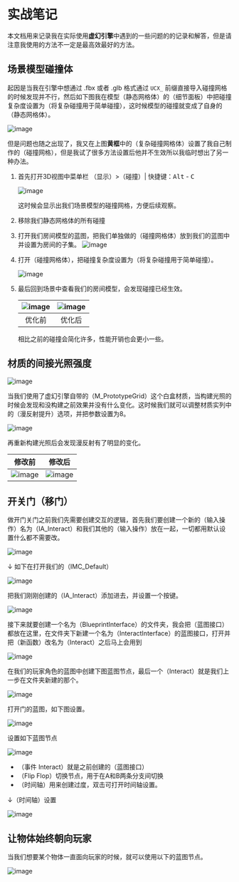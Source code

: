 # 实战笔记

本文档用来记录我在实际使用**虚幻引擎**中遇到的一些问题的的记录和解答，但是请注意我使用的方法不一定是最高效最好的方法。

## 场景模型碰撞体
起因是当我在引擎中想通过 .fbx 或者 .glb 格式通过 `UCX_` 前缀直接导入碰撞网格的时候发现并不行，然后如下图我在模型（静态网格体）的（细节面板）中把碰撞复杂度设置为（将复杂碰撞用于简单碰撞），这时候模型的碰撞就变成了自身的（静态网格体）。

![image](./images/Collider-1.png)

但是问题也随之出现了，我又在上图**黄框**中的（复杂碰撞网格体）设置了我自己制作的（碰撞网格），但是我试了很多方法设置后他并不生效所以我临时想出了另一种办法。

1. 首先打开3D视图中菜单栏 （显示）>（碰撞）| 快捷键：<kbd>Alt</kbd> - <kbd>C</kbd>
   
   ![image](./images/Collider-2.png)

    这时候会显示出我们场景模型的碰撞网格，方便后续观察。

2. 移除我们静态网格体的所有碰撞

3. 打开我们房间模型的蓝图，把我们单独做的（碰撞网格体）放到我们的蓝图中并设置为房间的子集。
    ![image](./images/Collider-3.png)

4. 打开（碰撞网格体），把碰撞复杂度设置为（将复杂碰撞用于简单碰撞）。
    
    ![image](./images/Collider-4.png)

5. 最后回到场景中查看我们的房间模型，会发现碰撞已经生效。


   ![image](./images/Collider-2.png) | ![image](./images/Collider-5.png) 
   :-: | :-:
   优化前 | 优化后

   相比之前的碰撞会简化许多，性能开销也会更小一些。

## 材质的间接光照强度

![image](./images/PracticalLearning-1.png)

当我们使用了虚幻引擎自带的（M_PrototypeGrid）这个白盒材质，当构建光照的时候会发现和没构建之前效果并没有什么变化。这时候我们就可以调整材质实列中的（漫反射提升）选项，并把参数设置为8。

![image](./images/PracticalLearning-2.png)

再重新构建光照后会发现漫反射有了明显的变化。

修改前 |  修改后
:-: | :-:
![image](./images/PracticalLearning-1.png) | ![image](./images/PracticalLearning-3.png)

## 开关门（移门）

做开门关门之前我们先需要创建交互的逻辑，首先我们要创建一个新的（输入操作）名为（IA_Interact）和我们其他的（输入操作）放在一起，一切都用默认设置什么都不需要改。

![image](./images/interact-1.png)

↓ 如下在打开我们的（IMC_Default）

![image](./images/interact-2.png)

把我们刚刚创建的（IA_Interact）添加进去，并设置一个按键。

![image](./images/interact-3.png)

接下来就要创建一个名为（BlueprintInterface）的文件夹，我会把（蓝图接口）都放在这里，在文件夹下新建一个名为（InteractInterface）的蓝图接口，打开并把（新函数）改名为（Interact）之后马上会用到

![image](./images/interact-5.png)

在我们的玩家角色的蓝图中创建下图蓝图节点，最后一个（Interact）就是我们上一步在文件夹新建的那个。

![image](./images/interact-4.png)

打开门的蓝图，如下图设置。

![image](./images/interact-6.png)

设置如下蓝图节点

![image](./images/interact-7.png)

- （事件 Interact）就是之前创建的（蓝图接口）
- （Flip Flop）切换节点，用于在A和B两条分支间切换
- （时间轴）用来创建过度，双击可打开时间轴设置。

↓（时间轴）设置

![image](./images/door-1.png)

## 让物体始终朝向玩家

当我们想要某个物体一直面向玩家的时候，就可以使用以下的蓝图节点。

![image](./images/Interact-8.png)

